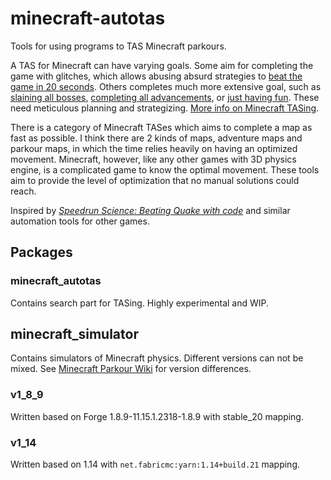 # minecraft-autotas

Tools for using programs to TAS Minecraft parkours.

A TAS for Minecraft can have varying goals. Some aim for completing the game with glitches, which allows abusing absurd strategies to [beat the game in 20 seconds](https://youtu.be/do08uW0N5Qs). Others completes much more extensive goal, such as [slaining all bosses](https://www.youtube.com/watch?v=PTnjG_929jM), [completing all advancements](https://youtu.be/f1bIwF0xPDI), or [just having fun](https://www.youtube.com/watch?v=SabNImEKUS8). These need meticulous planning and strategizing. [More info on Minecraft TASing](https://minecrafttas.com/).

There is a category of Minecraft TASes which aims to complete a map as fast as possible. I think there are 2 kinds of maps, adventure maps and parkour maps, in which the time relies heavily on having an optimized movement. Minecraft, however, like any other games with 3D physics engine, is a complicated game to know the optimal movement. These tools aim to provide the level of optimization that no manual solutions could reach.

Inspired by [*Speedrun Science: Beating Quake with code*](https://youtu.be/H8sDdEKizkk) and similar automation tools for other games.

## Packages

### minecraft_autotas

Contains search part for TASing. Highly experimental and WIP.

## minecraft_simulator

Contains simulators of Minecraft physics. Different versions can not be mixed. See [Minecraft Parkour Wiki](https://www.mcpk.wiki/wiki/Special:MyLanguage/Version_Differences) for version differences.

### v1_8_9

Written based on Forge 1.8.9-11.15.1.2318-1.8.9 with stable_20 mapping.

### v1_14

Written based on 1.14 with `net.fabricmc:yarn:1.14+build.21` mapping.
